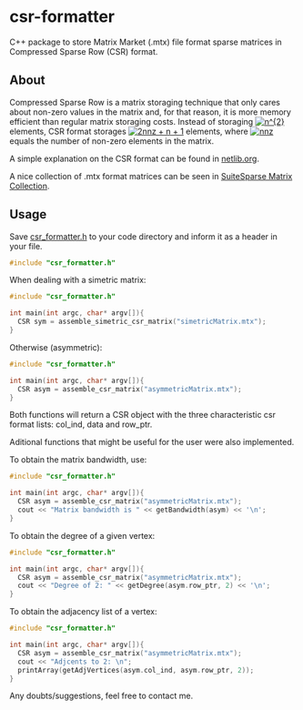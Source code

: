 # csr-formatter
C++ package to store Matrix Market (.mtx) file format sparse matrices in Compressed Sparse Row (CSR) format.

## About

Compressed Sparse Row is a matrix storaging technique that only cares about non-zero values in the matrix and, for that reason, it is more memory efficient than regular matrix storaging costs. Instead of storaging <a href="https://www.codecogs.com/eqnedit.php?latex=n^{2}" target="_blank"><img src="https://latex.codecogs.com/gif.latex?n^{2}" title="n^{2}" /></a> elements, CSR format storages <a href="https://www.codecogs.com/eqnedit.php?latex=2nnz&space;&plus;&space;n&space;&plus;&space;1" target="_blank"><img src="https://latex.codecogs.com/gif.latex?2nnz&space;&plus;&space;n&space;&plus;&space;1" title="2nnz + n + 1" /></a> elements, where <a href="https://www.codecogs.com/eqnedit.php?latex=nnz" target="_blank"><img src="https://latex.codecogs.com/gif.latex?nnz" title="nnz" /></a> equals the number of non-zero elements in the matrix.

A simple explanation on the CSR format can be found in [netlib.org](http://netlib.org/linalg/html_templates/node91.html).

A nice collection of .mtx format matrices can be seen in [SuiteSparse Matrix Collection](https://sparse.tamu.edu/).

## Usage

Save [csr_formatter.h](csr_formatter.h) to your code directory and inform it as a header in your file.

```C++
#include "csr_formatter.h"
```

When dealing with a simetric matrix:
```C++
#include "csr_formatter.h"

int main(int argc, char* argv[]){
  CSR sym = assemble_simetric_csr_matrix("simetricMatrix.mtx");
}
```
Otherwise (asymmetric):
```C++
#include "csr_formatter.h"

int main(int argc, char* argv[]){
  CSR asym = assemble_csr_matrix("asymmetricMatrix.mtx");
}
```

Both functions will return a CSR object with the three characteristic csr format lists: col_ind, data and row_ptr.

Aditional functions that might be useful for the user were also implemented.

To obtain the matrix bandwidth, use:
```C++
#include "csr_formatter.h"

int main(int argc, char* argv[]){
  CSR asym = assemble_csr_matrix("asymmetricMatrix.mtx");
  cout << "Matrix bandwidth is " << getBandwidth(asym) << '\n';
}
```
To obtain the degree of a given vertex:
```C++
#include "csr_formatter.h"

int main(int argc, char* argv[]){
  CSR asym = assemble_csr_matrix("asymmetricMatrix.mtx");
  cout << "Degree of 2: " << getDegree(asym.row_ptr, 2) << '\n';
}
```

To obtain the adjacency list of a vertex:
```C++
#include "csr_formatter.h"

int main(int argc, char* argv[]){
  CSR asym = assemble_csr_matrix("asymmetricMatrix.mtx");
  cout << "Adjcents to 2: \n";
  printArray(getAdjVertices(asym.col_ind, asym.row_ptr, 2));
}
```

Any doubts/suggestions, feel free to contact me.
